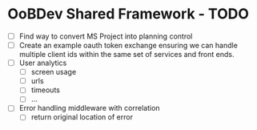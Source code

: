 # OoBDev Shared Framework - TODO

- [ ] Find way to convert MS Project into planning control
- [ ] Create an example oauth token exchange ensuring we can handle multiple client ids within the same set of services and front ends.
- [ ] User analytics
  - [ ] screen usage
  - [ ] urls 
  - [ ] timeouts
  - [ ] ...
- [ ] Error handling middleware with correlation 
    - [ ]  return original location of error